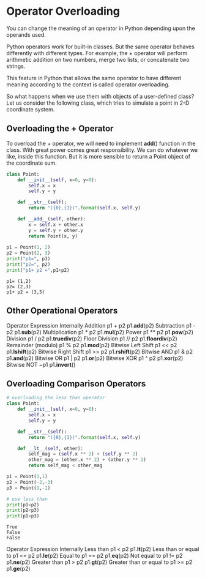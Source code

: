 # Operator Overloading

You can change the meaning of an operator in Python depending upon the operands used.

Python operators work for built-in classes. But the same operator behaves differently with different types. For example, the + operator will perform arithmetic addition on two numbers, merge two lists, or concatenate two strings.

This feature in Python that allows the same operator to have different meaning according to the context is called operator overloading.

So what happens when we use them with objects of a user-defined class? Let us consider the following class, which tries to simulate a point in 2-D coordinate system.

## Overloading the + Operator

To overload the + operator, we will need to implement __add__() function in the class. With great power comes great responsibility. We can do whatever we like, inside this function. But it is more sensible to return a Point object of the coordinate sum.


```python
class Point:
    def __init__(self, x=0, y=0):
        self.x = x
        self.y = y

    def __str__(self):
        return "({0},{1})".format(self.x, self.y)

    def __add__(self, other):
        x = self.x + other.x
        y = self.y + other.y
        return Point(x, y)
    
p1 = Point(1, 2)
p2 = Point(2, 3)
print("p1=", p1)
print("p2=", p2)
print("p1+ p2 =",p1+p2)    
```

    p1= (1,2)
    p2= (2,3)
    p1+ p2 = (3,5)
    

## Other Operational Operators

Operator	        Expression	       Internally
Addition	        p1 + p2	            p1.__add__(p2)
Subtraction	        p1 - p2	            p1.__sub__(p2)
Multiplication	    p1 * p2	            p1.__mul__(p2)
Power	            p1 ** p2	        p1.__pow__(p2)
Division	        p1 / p2	            p1.__truediv__(p2)
Floor Division	    p1 // p2	        p1.__floordiv__(p2)
Remainder (modulo)	p1 % p2	            p1.__mod__(p2)
Bitwise Left Shift	p1 << p2	        p1.__lshift__(p2)
Bitwise Right Shift	p1 >> p2	        p1.__rshift__(p2)
Bitwise AND	        p1 & p2	            p1.__and__(p2)
Bitwise OR	        p1 | p2	            p1.__or__(p2)
Bitwise XOR	        p1 ^ p2	            p1.__xor__(p2)
Bitwise NOT	        ~p1	                p1.__invert__()
## Overloading Comparison Operators


```python
# overloading the less than operator
class Point:
    def __init__(self, x=0, y=0):
        self.x = x
        self.y = y

    def __str__(self):
        return "({0},{1})".format(self.x, self.y)

    def __lt__(self, other):
        self_mag = (self.x ** 2) + (self.y ** 2)
        other_mag = (other.x ** 2) + (other.y ** 2)
        return self_mag < other_mag

p1 = Point(1,1)
p2 = Point(-2,-3)
p3 = Point(1,-1)

# use less than
print(p1<p2)
print(p2<p3)
print(p1<p3)
```

    True
    False
    False
    
Operator	              Expression	  Internally
Less than	                p1 < p2	      p1.__lt__(p2)
Less than or equal to	    p1 <= p2	  p1.__le__(p2)
Equal to	                p1 == p2	  p1.__eq__(p2)
Not equal to	            p1 != p2	  p1.__ne__(p2)
Greater than	            p1 > p2	      p1.__gt__(p2)
Greater than or equal to	p1 >= p2	  p1.__ge__(p2)

```python

```

